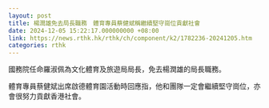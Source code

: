```yaml
---
layout: post
title: 楊潤雄免去局長職務　體育專員蔡健斌稱繼續堅守崗位貢獻社會
date: 2024-12-05 15:22:17.000000000 +08:00
link: https://news.rthk.hk/rthk/ch/component/k2/1782236-20241205.htm
categories: rthk
---
```


國務院任命羅淑佩為文化體育及旅遊局局長，免去楊潤雄的局長職務。

體育專員蔡健斌出席啟德體育園活動時回應指，他和團隊一定會繼續堅守崗位，亦會很努力貢獻香港社會。
